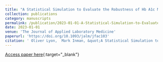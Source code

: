 ```yaml
---
title: "A Statistical Simulation to Evaluate the Robustness of Hb A1c Measurement in the Presence of Quantitative Error"
collection: publications
category: manuscripts
permalink: /publication/2023-01-01-A-Statistical-Simulation-to-Evaluate-the-Robustness-of-Hb-A1c-Measurement-in-the-Presence-of-Quantitative-Error
date: 2023-01-01
venue: 'The Journal of Applied Laboratory Medicine'
paperurl: 'https://doi.org/10.1093/jalm/jfac103'
citation: ' Oliver Lyon,  Mark Inman, &quot;A Statistical Simulation to Evaluate the Robustness of Hb A1c Measurement in the Presence of Quantitative Error.&quot; The Journal of Applied Laboratory Medicine, 2023.'
---
```

[Access paper here](https://doi.org/10.1093/jalm/jfac103){:target="_blank"}
